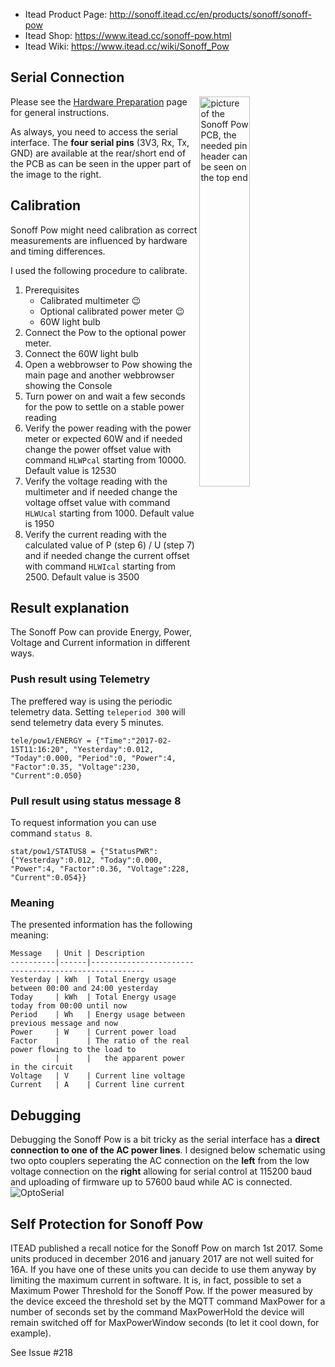 
* Itead Product Page: http://sonoff.itead.cc/en/products/sonoff/sonoff-pow
* Itead Shop: https://www.itead.cc/sonoff-pow.html
* Itead Wiki: https://www.itead.cc/wiki/Sonoff_Pow

## Serial Connection

<img alt="picture of the Sonoff Pow PCB, the needed pin header can be seen on the top end" src="https://www.itead.cc/wiki/images/e/e3/Sonoff-Pow-00.JPG" width="40%" align="right" />

Please see the [Hardware Preparation](https://github.com/arendst/Sonoff-Tasmota/wiki/Hardware-Preparation) page for general instructions.

As always, you need to access the serial interface. The **four serial pins** (3V3, Rx, Tx, GND) are available at the rear/short end of the PCB as can be seen in the upper part of the image to the right.

## Calibration
Sonoff Pow might need calibration as correct measurements are influenced by hardware and timing differences.

I used the following procedure to calibrate.

1. Prerequisites
    - Calibrated multimeter :wink: 
    - Optional calibrated power meter :wink: 
    - 60W light bulb
2. Connect the Pow to the optional power meter.
3. Connect the 60W light bulb
4. Open a webbrowser to Pow showing the main page and another webbrowser showing the Console
5. Turn power on and wait a few seconds for the pow to settle on a stable power reading
6. Verify the power reading with the power meter or expected 60W and if needed change the power offset value with command `HLWPcal` starting from 10000. Default value is 12530
7. Verify the voltage reading with the multimeter and if needed change the voltage offset value with command `HLWUcal` starting from 1000. Default value is 1950
8. Verify the current reading with the calculated value of P (step 6) / U (step 7) and if needed change the current offset with command `HLWIcal` starting from 2500. Default value is 3500

## Result explanation
The Sonoff Pow can provide Energy, Power, Voltage and Current information in different ways.

### Push result using Telemetry
The preffered way is using the periodic telemetry data. Setting ```teleperiod 300``` will send telemetry data every 5 minutes.
```
tele/pow1/ENERGY = {"Time":"2017-02-15T11:16:20", "Yesterday":0.012, "Today":0.000, "Period":0, "Power":4, "Factor":0.35, "Voltage":230, "Current":0.050}
```

### Pull result using status message 8
To request information you can use command ```status 8```.
```
stat/pow1/STATUS8 = {"StatusPWR":{"Yesterday":0.012, "Today":0.000, "Power":4, "Factor":0.36, "Voltage":228, "Current":0.054}}
```

### Meaning
The presented information has the following meaning:
```
Message   | Unit | Description
----------|------|-----------------------------------------------------
Yesterday | kWh  | Total Energy usage between 00:00 and 24:00 yesterday
Today     | kWh  | Total Energy usage today from 00:00 until now
Period    | Wh   | Energy usage between previous message and now
Power     | W    | Current power load
Factor    |      | The ratio of the real power flowing to the load to
          |      |   the apparent power in the circuit 
Voltage   | V    | Current line voltage
Current   | A    | Current line current
```

## Debugging
Debugging the Sonoff Pow is a bit tricky as the serial interface has a **direct connection to one of the AC power lines**. I designed below schematic using two opto couplers seperating the AC connection on the **left** from the low voltage connection on the **right** allowing for serial control at 115200 baud and uploading of firmware up to 57600 baud while AC is connected.
<img alt="OptoSerial" src="https://github.com/arendst/arendst.github.io/blob/master/media/OptoSerial.jpg" /> 

## Self Protection for Sonoff Pow

ITEAD published a recall notice for the Sonoff Pow on march 1st 2017. Some units produced in december 2016 and january 2017 are not well suited for 16A. If you have one of these units you can decide to use them anyway by limiting the maximum current in software.
It is, in fact,  possible to set a Maximum Power Threshold for the Sonoff Pow.
 If the power measured by the device exceed the threshold set by the MQTT command MaxPower for a number of seconds set by the command MaxPowerHold the device will remain switched off for MaxPowerWindow seconds (to let it cool down, for example).

See Issue #218
